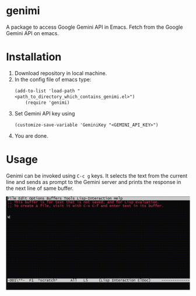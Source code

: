 # genimi
A package to access Google Gemini API in Emacs. Fetch from the Google Gemini API on emacs.

# Installation

1. Download repository in local machine.
2. In the config file of emacs type:
   ```
   (add-to-list 'load-path "<path_to_directory_which_contains_genimi.el>")
	   (require 'genimi)
   ```
3. Set Gemini API key using
   ```
   (customize-save-variable 'GeminiKey "<GEMINI_API_KEY>")
   ```
4. You are done.

# Usage

Genimi can be invoked using `C-c g` keys. It selects the text from the current line and sends as prompt to the Gemini server and prints the response in the next line of same buffer.


![demo](demo/genimi2.gif "Demo")
